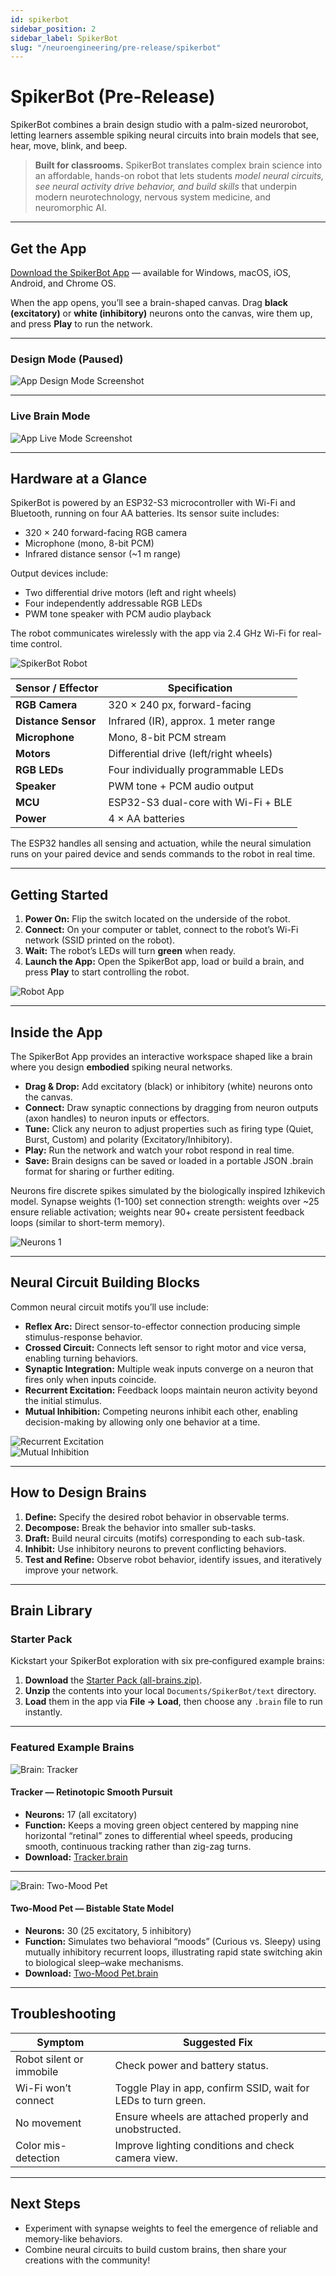 ```yaml
---
id: spikerbot
sidebar_position: 2
sidebar_label: SpikerBot
slug: "/neuroengineering/pre-release/spikerbot"
---
```


# SpikerBot (Pre-Release)

SpikerBot combines a brain design studio with a palm-sized neurorobot, letting learners assemble spiking neural circuits into brain models that see, hear, move, blink, and beep.

> **Built for classrooms.** SpikerBot translates complex brain science into an affordable, hands-on robot that lets students *model neural circuits, see neural activity drive behavior, and build skills* that underpin modern neurotechnology, nervous system medicine, and neuromorphic AI.

---

## Get the App

[Download the SpikerBot App](https://robot.backyardbrains.com) — available for Windows, macOS, iOS, Android, and Chrome OS.

When the app opens, you’ll see a brain-shaped canvas. Drag **black (excitatory)** or **white (inhibitory)** neurons onto the canvas, wire them up, and press **Play** to run the network.

---

### Design Mode (Paused)

![App Design Mode Screenshot](./img/screenshot1.png)

---

### Live Brain Mode

![App Live Mode Screenshot](./img/screenshot2.png)

---

## Hardware at a Glance

SpikerBot is powered by an ESP32-S3 microcontroller with Wi-Fi and Bluetooth, running on four AA batteries. Its sensor suite includes:

- 320 × 240 forward-facing RGB camera  
- Microphone (mono, 8-bit PCM)  
- Infrared distance sensor (~1 m range)  

Output devices include:

- Two differential drive motors (left and right wheels)  
- Four independently addressable RGB LEDs  
- PWM tone speaker with PCM audio playback  

The robot communicates wirelessly with the app via 2.4 GHz Wi-Fi for real-time control.

![SpikerBot Robot](./img/screenshot3.png)

| Sensor / Effector     | Specification                          |
|----------------------|--------------------------------------|
| **RGB Camera**       | 320 × 240 px, forward-facing          |
| **Distance Sensor**  | Infrared (IR), approx. 1 meter range  |
| **Microphone**       | Mono, 8-bit PCM stream                 |
| **Motors**           | Differential drive (left/right wheels)|
| **RGB LEDs**         | Four individually programmable LEDs    |
| **Speaker**          | PWM tone + PCM audio output            |
| **MCU**              | ESP32-S3 dual-core with Wi-Fi + BLE   |
| **Power**            | 4 × AA batteries                       |

The ESP32 handles all sensing and actuation, while the neural simulation runs on your paired device and sends commands to the robot in real time.

---

## Getting Started

1. **Power On:** Flip the switch located on the underside of the robot.  
2. **Connect:** On your computer or tablet, connect to the robot’s Wi-Fi network (SSID printed on the robot).  
3. **Wait:** The robot’s LEDs will turn **green** when ready.  
4. **Launch the App:** Open the SpikerBot app, load or build a brain, and press **Play** to start controlling the robot.

![Robot App](./img/wifi.png)

---

## Inside the App

The SpikerBot App provides an interactive workspace shaped like a brain where you design **embodied** spiking neural networks.  

- **Drag & Drop:** Add excitatory (black) or inhibitory (white) neurons onto the canvas.  
- **Connect:** Draw synaptic connections by dragging from neuron outputs (axon handles) to neuron inputs or effectors.  
- **Tune:** Click any neuron to adjust properties such as firing type (Quiet, Burst, Custom) and polarity (Excitatory/Inhibitory).  
- **Play:** Run the network and watch your robot respond in real time.  
- **Save:** Brain designs can be saved or loaded in a portable JSON .brain format for sharing or further editing.

Neurons fire discrete spikes simulated by the biologically inspired Izhikevich model. Synapse weights (1-100) set connection strength: weights over ~25 ensure reliable activation; weights near 90+ create persistent feedback loops (similar to short-term memory).

![Neurons 1](./img/neurons1.png)  

---

## Neural Circuit Building Blocks

Common neural circuit motifs you’ll use include:

* **Reflex Arc:** Direct sensor-to-effector connection producing simple stimulus-response behavior.  
* **Crossed Circuit:** Connects left sensor to right motor and vice versa, enabling turning behaviors.  
* **Synaptic Integration:** Multiple weak inputs converge on a neuron that fires only when inputs coincide.  
* **Recurrent Excitation:** Feedback loops maintain neuron activity beyond the initial stimulus.  
* **Mutual Inhibition:** Competing neurons inhibit each other, enabling decision-making by allowing only one behavior at a time.

![Recurrent Excitation](./img/circuit1.png)  
![Mutual Inhibition](./img/circuit2.png)

---

## How to Design Brains

1. **Define:** Specify the desired robot behavior in observable terms.  
2. **Decompose:** Break the behavior into smaller sub-tasks.  
3. **Draft:** Build neural circuits (motifs) corresponding to each sub-task.  
4. **Inhibit:** Use inhibitory neurons to prevent conflicting behaviors.  
5. **Test and Refine:** Observe robot behavior, identify issues, and iteratively improve your network.

---

## Brain Library

### Starter Pack

Kickstart your SpikerBot exploration with six pre‑configured example brains:

1. **Download** the [Starter Pack (all-brains.zip)](./static/brains/all-brains.zip).  
2. **Unzip** the contents into your local `Documents/SpikerBot/text` directory.  
3. **Load** them in the app via **File → Load**, then choose any `.brain` file to run instantly.

---

### Featured Example Brains

![Brain: Tracker](./img/brain-tracker.png)

#### Tracker — Retinotopic Smooth Pursuit

- **Neurons:** 17 (all excitatory)  
- **Function:** Keeps a moving green object centered by mapping nine horizontal “retinal” zones to differential wheel speeds, producing smooth, continuous tracking rather than zig-zag turns.  
- **Download:** [Tracker.brain](./static/brains/Tracker@@@@@@1746208384489279.brain)

---

![Brain: Two-Mood Pet](./img/brain-two-mood-pet.png)

#### Two-Mood Pet — Bistable State Model

- **Neurons:** 30 (25 excitatory, 5 inhibitory)  
- **Function:** Simulates two behavioral “moods” (Curious vs. Sleepy) using mutually inhibitory recurrent loops, illustrating rapid state switching akin to biological sleep–wake mechanisms.  
- **Download:** [Two-Mood Pet.brain](./static/brains/TwoMoodPet@@@@@@1746977028089230.brain)

---

## Troubleshooting

| Symptom                 | Suggested Fix                                               |
|-------------------------|-------------------------------------------------------------|
| Robot silent or immobile | Check power and battery status.                              |
| Wi-Fi won’t connect      | Toggle Play in app, confirm SSID, wait for LEDs to turn green. |
| No movement             | Ensure wheels are attached properly and unobstructed.       |
| Color mis-detection      | Improve lighting conditions and check camera view.          |

---

## Next Steps

- Experiment with synapse weights to feel the emergence of reliable and memory-like behaviors.  
- Combine neural circuits to build custom brains, then share your creations with the community!

